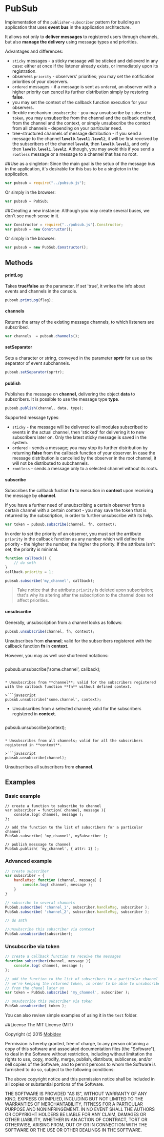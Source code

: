 PubSub
===========

Implementation of the `publisher-subscriber` pattern for building an application that uses **event bus** in the application architecture.

It allows not only to **deliver messages** to registered users through channels, but also **manage the delivery** using message types and priorities.

Advantages and differences:

* `sticky` messages - a sticky message will be sticked and delieverd in any case: either at once if the listener already exists, or immediately upon its registration.
* observers `priority` - observers' priorities; you may set the notification priorities of your observers.
* `ordered` messages - if a message is sent as `ordered`, an observer with a higher priority can cancel its further distribution simply by restoring **false**.
* you may set the context of the callback function execution for your observers.
* flexible mechanism `unsubscribe` - you may unsubscribe by `subscribe token`, you may unsubscribe from the channel and the callback method, from the channel and the context, or simply unsubscribe the context from all channels - depending on your particular need.
* tree-structured channels of message distribution - if you send a message to the channel **`level0.level1.level2`**, it will be first received by the subscribers of the channel **`level0`**, then **`level0.level1`**, and only then **`level0.level1.level2`**. Although, you may avoid this if you send a `rootless` message or a message to a channel that has no root.

##Use as a singleton:
Since the main goal is the setup of the message bus in the application, it's desirable for this bus to be a singleton in the application. 

```javascript
var pubsub = require("../pubsub.js");
```
Or simply in the browser:

```javascript
var pubsub = PubSub;
```

##Creating a new instance:
Although you may create several buses, we don't see much sense in it.

```javascript
var Constructor = require("../pubsub.js").Constructor;
var pubsub = new Constructor();
```
Or simply in the browser:

```javascript
var pubsub = new PubSub.Constructor();
```

## Methods
#### printLog
Takes **true/false** as the parameter. If set 'true', it writes the info about events and channels in the console.

```javascript
pubsub.printLog(flag);
```

#### channels
Returns the array of the existing message channels, to which listeners are subscribed.

```javascript
var channels  = pubsub.channels();
```

#### setSeparator
Sets a character or string, conveyed in the parameter **sprtr** for use as the separator of event subchannels.

```javascript
pubsub.setSeparator(sprtr);
```

#### publish
Publishes the message on **channel**, delivering the object **data** to subscribers. It is possible to use the message type **type**.

```javascript
pubsub.publish(channel, data, type);
```

Supported message types:

* `sticky` - the message will be delivered to all modules subscribed to events in the actual channel, then 'sticked' for delivering it to new subscribers later on. Only the latest sticky message is saved in the system.
* `ordered` - sends a message; you may stop its further distribution by returning **false** from the callback function of your observer. In case the message distribution is cancelled by the observer in the root channel, it will not be distributed to subchannels.
* `rootless` - sends a message only to a selected channel without its roots.

#### subscribe
Subscribes the callback fuction **fn** to execution in **context** upon receiving the message by **channel**.

If you have a further need of unsubscribing a certain observer from a certain channel with a certain context - you may save the token that is returned by the subscription, in order to further unsubscribe with its help.

```javascript
var token = pubsub.subscribe(channel, fn, context);
```
In order to set the priority of an observer, you must set the arrtibute `priority` in the callback function as any number which will define the priority - the higher the number, the higher the priority. If the attribute isn't set, the priority is minimal.

```javascript
function callback() {
	// do smth
}
callback.priority = 1;

pubsub.subscribe('my_channel', callback);
```
> Take notice that the attribute `priority` is deleted upon subscription; that's why its altering after the subscription to the channel does not affect priorities.

#### unsubscribe
Generally, unsubscription from a channel looks as follows:

```javascript
pubsub.unsubscribe(channel, fn, context);
```
Unsubscribes from **channel**; valid for the subscribers registered with the callback function **fn** in **context**.
 
However, you may as well use shortened notations:

>```javascript
pubsub.unsubscribe('some.channel', callback);
``` 

* Unsubscribes from **channel**; valid for the subscribers registered with the callback function **fn** without defined context.

>```javascript
pubsub.unsubscribe('some.channel', context);
```

* Unsubscribes from a selected channel; valid for the subscribers registered in **context**.

>```javascript
pubsub.unsubscribe(context);
```

* Unsubscribes from all channels; valid for all the subscribers registered in **context**.

>```javascript
pubsub.unsubscribe(channel);
```

Unsubscribes all subscribers from **channel**.

## Examples
### Basic example
```javacript
// create a function to subscribe to channel
var subscriber = function( channel, message ){
    console.log( channel, message );
};

// add the function to the list of subscribers for a particular channel
PubSub.subscribe( 'my_channel', mySubscriber );

// publish messsage to channel
PubSub.publish( 'my_channel', { attr: 1} );
```
### Advanced example
```javascript
// create subscriber
var subscriber = {
	handleMsg: function (channel, message) {
		console.log( channel, message );
	}
}

// subscribe to several channels
PubSub.subscribe( 'channel_1', subscriber.handleMsg, subscriber );
PubSub.subscribe( 'channel_2', subscriber.handleMsg, subscriber );

// do smth

//unsubscribe this subscriber via context
PubSub.unsubscribe(subscriber);
```

### Unsubscribe via token
```javascript
// create a callback function to receive the messages
function subscriber(channel, message ){
    console.log( channel, message );
};

// add the function to the list of subscribers to a particular channel
// we're keeping the returned token, in order to be able to unsubscribe
// from the chanel later on
var token = PubSub.subscribe( 'my_channel', subscriber );

// unsubscribe this subscriber via token
PubSub.unsubscribe( token );
```
You can also review simple examples of using it in the `test` folder.

##License
The MIT License (MIT)

Copyright (c) 2015 [Mobidev](http://mobidev.biz/)

Permission is hereby granted, free of charge, to any person obtaining a copy
of this software and associated documentation files (the "Software"), to deal
in the Software without restriction, including without limitation the rights
to use, copy, modify, merge, publish, distribute, sublicense, and/or sell
copies of the Software, and to permit persons to whom the Software is
furnished to do so, subject to the following conditions:

The above copyright notice and this permission notice shall be included in all
copies or substantial portions of the Software.

THE SOFTWARE IS PROVIDED "AS IS", WITHOUT WARRANTY OF ANY KIND, EXPRESS OR
IMPLIED, INCLUDING BUT NOT LIMITED TO THE WARRANTIES OF MERCHANTABILITY,
FITNESS FOR A PARTICULAR PURPOSE AND NONINFRINGEMENT. IN NO EVENT SHALL THE
AUTHORS OR COPYRIGHT HOLDERS BE LIABLE FOR ANY CLAIM, DAMAGES OR OTHER
LIABILITY, WHETHER IN AN ACTION OF CONTRACT, TORT OR OTHERWISE, ARISING FROM,
OUT OF OR IN CONNECTION WITH THE SOFTWARE OR THE USE OR OTHER DEALINGS IN THE
SOFTWARE.